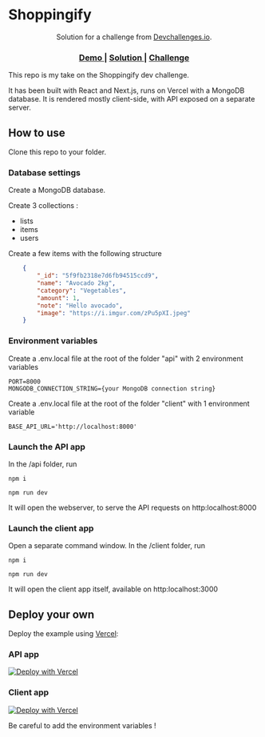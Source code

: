 # Shoppingify

<div align="center">
   Solution for a challenge from  <a href="http://devchallenges.io" target="_blank">Devchallenges.io</a>.
</div>

<div align="center">
  <h3>
    <a href="https://shoppingify-dev-challenge.vercel.app/">
      Demo
    </a>
    <span> | </span>
    <a href="https://github.com/Benjamin-Roger/shoppingifyDevChallenge">
      Solution
    </a>
    <span> | </span>
    <a href="https://devchallenges.io/challenges/mGd5VpbO4JnzU6I9l96x">
      Challenge
    </a>
  </h3>
</div>


This repo is my take on the Shoppingify dev challenge.

It has been built with React and Next.js, runs on Vercel with a MongoDB database. It is rendered mostly client-side, with API exposed on a separate server.


## How to use

Clone this repo to your folder.

### Database settings

Create a MongoDB database.

Create 3 collections :
- lists
- items
- users

Create a few items with the following structure
```json
    {
        "_id": "5f9fb2318e7d6fb94515ccd9",
        "name": "Avocado 2kg",
        "category": "Vegetables",
        "amount": 1,
        "note": "Hello avocado",
        "image": "https://i.imgur.com/zPu5pXI.jpeg"
    }
```

### Environment variables

Create a .env.local file at the root of the folder "api" with 2 environment variables
```
PORT=8000
MONGODB_CONNECTION_STRING={your MongoDB connection string}
```
Create a .env.local file at the root of the folder "client" with 1 environment variable
```
BASE_API_URL='http://localhost:8000'
```

### Launch the API app

In the /api folder, run

```shell
npm i

npm run dev
```
It will open the webserver, to serve the API requests on http:localhost:8000

### Launch the client app

Open a separate command window. In the /client folder, run

```shell
npm i

npm run dev
```
It will open the client app itself, available on http:localhost:3000


## Deploy your own

Deploy the example using [Vercel](https://vercel.com):

### API app

[![Deploy with Vercel](https://vercel.com/button)](https://vercel.com/import/project?template=https://github.com/Benjamin-Roger/shoppingifyDevChallenge/api)

### Client app

[![Deploy with Vercel](https://vercel.com/button)](https://vercel.com/import/project?template=https://github.com/Benjamin-Roger/shoppingifyDevChallenge/client)

Be careful to add the environment variables !